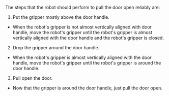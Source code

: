 The steps that the robot should perform to pull the door open reliably are:

1. Put the gripper mostly above the door handle.
- When the robot's gripper is not almost vertically aligned with door handle, move the robot's gripper until the robot's gripper is almost vertically aligned with the door handle and the robot's gripper is closed.

2. Drop the gripper around the door handle.
- When the robot's gripper is almost vertically aligned with the door handle, move the robot's gripper until the robot's gripper is around the door handle.

3. Pull open the door.
- Now that the gripper is around the door handle, just pull the door open.